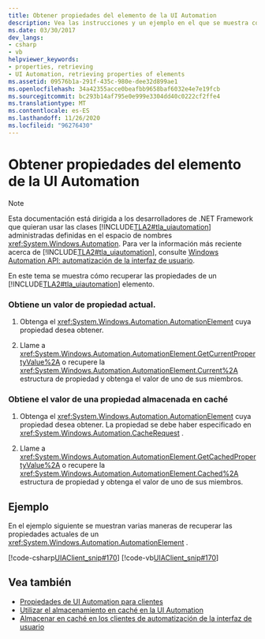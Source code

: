 ```yaml
---
title: Obtener propiedades del elemento de la UI Automation
description: Vea las instrucciones y un ejemplo en el que se muestra cómo recuperar las propiedades actuales o almacenadas en caché de un elemento de automatización de la interfaz de usuario.
ms.date: 03/30/2017
dev_langs:
- csharp
- vb
helpviewer_keywords:
- properties, retrieving
- UI Automation, retrieving properties of elements
ms.assetid: 09576b1a-291f-435c-980e-dee32d899ae1
ms.openlocfilehash: 34a42355acce0beafbb9658baf6032e4e7e19fcb
ms.sourcegitcommit: bc293b14af795e0e999e3304dd40c0222cf2ffe4
ms.translationtype: MT
ms.contentlocale: es-ES
ms.lasthandoff: 11/26/2020
ms.locfileid: "96276430"
---
```

# <a name="get-ui-automation-element-properties"></a>Obtener propiedades del elemento de la UI Automation

> [!NOTE]
> Esta documentación está dirigida a los desarrolladores de .NET Framework que quieran usar las clases [!INCLUDE[TLA2#tla_uiautomation](../../../includes/tla2sharptla-uiautomation-md.md)] administradas definidas en el espacio de nombres <xref:System.Windows.Automation>. Para ver la información más reciente acerca de [!INCLUDE[TLA2#tla_uiautomation](../../../includes/tla2sharptla-uiautomation-md.md)], consulte [Windows Automation API: automatización de la interfaz de usuario](/windows/win32/winauto/entry-uiauto-win32).  
  
 En este tema se muestra cómo recuperar las propiedades de un [!INCLUDE[TLA2#tla_uiautomation](../../../includes/tla2sharptla-uiautomation-md.md)] elemento.  
  
### <a name="get-a-current-property-value"></a>Obtiene un valor de propiedad actual.  
  
1. Obtenga el <xref:System.Windows.Automation.AutomationElement> cuya propiedad desea obtener.  
  
2. Llame a <xref:System.Windows.Automation.AutomationElement.GetCurrentPropertyValue%2A> o recupere la <xref:System.Windows.Automation.AutomationElement.Current%2A> estructura de propiedad y obtenga el valor de uno de sus miembros.  
  
### <a name="get-a-cached-property-value"></a>Obtiene el valor de una propiedad almacenada en caché  
  
1. Obtenga el <xref:System.Windows.Automation.AutomationElement> cuya propiedad desea obtener. La propiedad se debe haber especificado en <xref:System.Windows.Automation.CacheRequest> .  
  
2. Llame a <xref:System.Windows.Automation.AutomationElement.GetCachedPropertyValue%2A> o recupere la <xref:System.Windows.Automation.AutomationElement.Cached%2A> estructura de propiedad y obtenga el valor de uno de sus miembros.  
  
## <a name="example"></a>Ejemplo  

 En el ejemplo siguiente se muestran varias maneras de recuperar las propiedades actuales de un <xref:System.Windows.Automation.AutomationElement> .  
  
 [!code-csharp[UIAClient_snip#170](../../../samples/snippets/csharp/VS_Snippets_Wpf/UIAClient_snip/CSharp/ClientForm.cs#170)]
 [!code-vb[UIAClient_snip#170](../../../samples/snippets/visualbasic/VS_Snippets_Wpf/UIAClient_snip/VisualBasic/ClientForm.vb#170)]  
  
## <a name="see-also"></a>Vea también

- [Propiedades de UI Automation para clientes](ui-automation-properties-for-clients.md)
- [Utilizar el almacenamiento en caché en la UI Automation](use-caching-in-ui-automation.md)
- [Almacenar en caché en los clientes de automatización de la interfaz de usuario](caching-in-ui-automation-clients.md)
